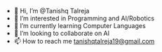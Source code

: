 - 👋 Hi, I’m @Tanishq Talreja
- 👀 I’m interested in Programming and AI/Robotics
- 🌱 I’m currently learning Computer Languages
- 💞️ I’m looking to collaborate on AI
- 📫 How to reach me tanishqtalreja19@gmail.com

<!---
TanyTalreja/TanyTalreja is a ✨ special ✨ repository because its `README.md` (this file) appears on your GitHub profile.
You can click the Preview link to take a look at your changes.
--->
